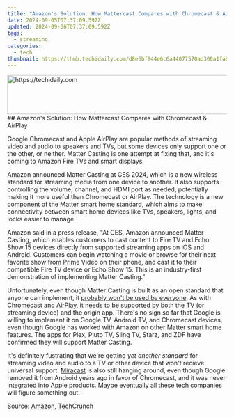 ```yaml
---
title: "Amazon's Solution: How Mattercast Compares with Chromecast & AirPlay"
date: 2024-09-05T07:37:09.592Z
updated: 2024-09-06T07:37:09.592Z
tags:
  - streaming
categories:
  - tech
thumbnail: https://thmb.techidaily.com/d8e6bf944e6c6a44077570ad300a1fab74b99e0c0b2c51be60c5944e75e29423.jpg
---
```


<!-- affiliate ads begin -->
<a href="https://appsumo.8odi.net/c/5597632/2049388/7443" target="_top" id="2049388">
  <img src="//a.impactradius-go.com/display-ad/7443-2049388" border="0" alt="https://techidaily.com" width="728" height="90"/>
</a>
<img height="0" width="0" src="https://appsumo.8odi.net/i/5597632/2049388/7443" style="position:absolute;visibility:hidden;" border="0" />
<!-- affiliate ads end -->
## Amazon's Solution: How Mattercast Compares with Chromecast & AirPlay

Google Chromecast and Apple AirPlay are popular methods of streaming video and audio to speakers and TVs, but some devices only support one or the other, or neither. Matter Casting is one attempt at fixing that, and it's coming to Amazon Fire TVs and smart displays.

 Amazon announced Matter Casting at CES 2024, which is a new wireless standard for streaming media from one device to another. It also supports controlling the volume, channel, and HDMI port as needed, potentially making it more useful than Chromecast or AirPlay. The technology is a new component of the Matter smart home standard, which aims to make connectivity between smart home devices like TVs, speakers, lights, and locks easier to manage.

 Amazon said in a press release, "At CES, Amazon announced Matter Casting, which enables customers to cast content to Fire TV and Echo Show 15 devices directly from supported streaming apps on iOS and Android. Customers can begin watching a movie or browse for their next favorite show from Prime Video on their phone, and cast it to their compatible Fire TV device or Echo Show 15\. This is an industry-first demonstration of implementing Matter Casting."

 Unfortunately, even though Matter Casting is built as an open standard that anyone can implement, it [probably won't be used by everyone](https://xkcd.com/927/). As with Chromecast and AirPlay, it needs to be supported by both the TV (or streaming device) and the origin app. There's no sign so far that Google is willing to implement it on Google TV, Android TV, and Chromecast devices, even though Google has worked with Amazon on other Matter smart home features. The apps for Plex, Pluto TV, Sling TV, Starz, and ZDF have confirmed they will support Matter Casting.

 It's definitely fustrating that we're getting _yet another standard_ for streaming video and audio to a TV or other device that won't recieve universal support. [Miracast](https://www.xda-developers.com/miracast/) is also still hanging around, even though Google removed it from Android years ago in favor of Chromecast, and it was never integrated into Apple products. Maybe eventually all these tech companies will figure something out.

 Source: [Amazon](https://www.aboutamazon.com/news/devices/amazon-ces-2024-announcements), [TechCrunch](https://techcrunch.com/2024/01/09/amazon-adds-matter-casting-to-its-smart-displays-and-tvs/)

<ins class="adsbygoogle"
     style="display:block"
     data-ad-format="autorelaxed"
     data-ad-client="ca-pub-7571918770474297"
     data-ad-slot="1223367746"></ins>



<ins class="adsbygoogle"
     style="display:block"
     data-ad-client="ca-pub-7571918770474297"
     data-ad-slot="8358498916"
     data-ad-format="auto"
     data-full-width-responsive="true"></ins>


